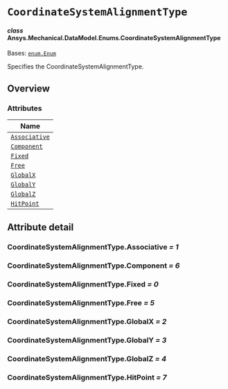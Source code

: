 # `CoordinateSystemAlignmentType`

<a id="ansys.mechanical.stubs.v242.Ansys.Mechanical.DataModel.Enums.CoordinateSystemAlignmentType"></a>

#### *class* Ansys.Mechanical.DataModel.Enums.CoordinateSystemAlignmentType

Bases: [`enum.Enum`](https://docs.python.org/3/library/enum.html#enum.Enum)

Specifies the CoordinateSystemAlignmentType.

<!-- !! processed by numpydoc !! -->

<a id="overview"></a>

## Overview

### Attributes

| Name |
| ---------------------------------------------------------------------------------------------------------------------------------------------------- |
| [`Associative`](#CoordinateSystemAlignmentType.Associative) |
| [`Component`](#CoordinateSystemAlignmentType.Component) |
| [`Fixed`](#CoordinateSystemAlignmentType.Fixed) |
| [`Free`](#CoordinateSystemAlignmentType.Free) |
| [`GlobalX`](#CoordinateSystemAlignmentType.GlobalX) |
| [`GlobalY`](#CoordinateSystemAlignmentType.GlobalY) |
| [`GlobalZ`](#CoordinateSystemAlignmentType.GlobalZ) |
| [`HitPoint`](#CoordinateSystemAlignmentType.HitPoint) |

<a id="attribute-detail"></a>

## Attribute detail

<a id="CoordinateSystemAlignmentType.Associative"></a>

### CoordinateSystemAlignmentType.Associative *= 1*

<a id="CoordinateSystemAlignmentType.Component"></a>

### CoordinateSystemAlignmentType.Component *= 6*

<a id="CoordinateSystemAlignmentType.Fixed"></a>

### CoordinateSystemAlignmentType.Fixed *= 0*

<a id="CoordinateSystemAlignmentType.Free"></a>

### CoordinateSystemAlignmentType.Free *= 5*

<a id="CoordinateSystemAlignmentType.GlobalX"></a>

### CoordinateSystemAlignmentType.GlobalX *= 2*

<a id="CoordinateSystemAlignmentType.GlobalY"></a>

### CoordinateSystemAlignmentType.GlobalY *= 3*

<a id="CoordinateSystemAlignmentType.GlobalZ"></a>

### CoordinateSystemAlignmentType.GlobalZ *= 4*

<a id="CoordinateSystemAlignmentType.HitPoint"></a>

### CoordinateSystemAlignmentType.HitPoint *= 7*



